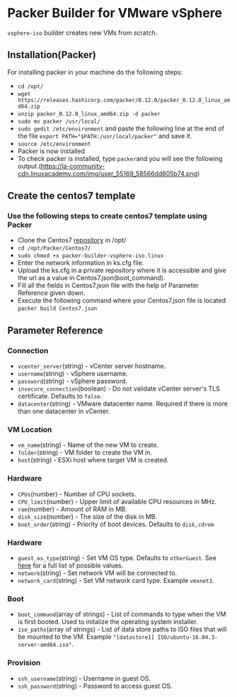 # Packer Builder for VMware vSphere

`vsphere-iso` builder creates new VMs from scratch.


## Installation(Packer)
 For installing packer in your machine do the following steps:
*  `cd /opt/`
*  `wget https://releases.hashicorp.com/packer/0.12.0/packer_0.12.0_linux_amd64.zip`
*   `unzip packer_0.12.0_linux_amd64.zip -d packer`
*   `sudo mv packer /usr/local/`
*   `sudo gedit /etc/environment` and paste the following line at the end of the file
    `export PATH="$PATH:/usr/local/packer"` and save it.
*   `source /etc/environment`
*   Packer is now installed
*   To check packer is installed, type `packer`and you will see the following output.(https://la-community-cdn.linuxacademy.com/img/user_55169_58566dd805b74.png)

## Create the centos7 template

### Use the following steps to create centos7 template using Packer

* Clone the Centos7 [repository](https://github.com/abalaji23/Packer.git) in /opt/
* `cd /opt/Packer/Centos7/`
* `sudo chmod +x packer-builder-vsphere-iso.linux`
*  Enter the network information in ks.cfg file.
*  Upload the ks.cfg in a private repository where it is accessible and give the url as a value in Centos7.json(boot_command).
*  Fill all the fields in Centos7.json file with the help of Parameter Reference given down.
* Execute the following command where your Centos7.json file is located
`packer build Centos7.json`


## Parameter Reference

### Connection

* `vcenter_server`(string) - vCenter server hostname.
* `username`(string) - vSphere username.
* `password`(string) - vSphere password.
* `insecure_connection`(boolean) - Do not validate vCenter server's TLS certificate. Defaults to `false`.
* `datacenter`(string) - VMware datacenter name. Required if there is more than one datacenter in vCenter.

### VM Location

* `vm_name`(string) - Name of the new VM to create.
* `folder`(string) - VM folder to create the VM in.
* `host`(string) - ESXi host where target VM is created.

### Hardware

* `CPUs`(number) - Number of CPU sockets.
* `CPU_limit`(number) - Upper limit of available CPU resources in MHz.
* `ram`(number) - Amount of RAM in MB.
* `disk_size`(number) - The size of the disk in MB.
* `boot_order`(string) - Priority of boot devices. Defaults to `disk,cdrom`

### Hardware

* `guest_os_type`(string) - Set VM OS type. Defaults to `otherGuest`. See [here](https://pubs.vmware.com/vsphere-6-5/index.jsp?topic=%2Fcom.vmware.wssdk.apiref.doc%2Fvim.vm.GuestOsDescriptor.GuestOsIdentifier.html) for a full list of possible values.
* `network`(string) - Set network VM will be connected to.
* `network_card`(string) - Set VM network card type. Example `vmxnet3`.

### Boot

* `boot_command`(array of strings) - List of commands to type when the VM is first booted. Used to initalize the operating system installer.
* `iso_paths`(array of strings) - List of data store paths to ISO files that will be mounted to the VM. Example `"[datastore1] ISO/ubuntu-16.04.3-server-amd64.iso"`.

### Provision

* `ssh_username`(string) - Username in guest OS.
* `ssh_password`(string) - Password to access guest OS.
